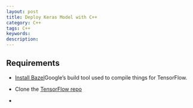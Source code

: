```yaml
---
layout: post
title: Deploy Keras Model with C++
category: C++
tags: C++
keywords:
description:
---
```


## Requirements

- [Install Bazel](https://docs.bazel.build/versions/master/install.html)Google’s build tool used to compile things for TensorFlow.

- Clone the [TensorFlow repo](https://github.com/tensorflow/tensorflow/tree/263d00d2710779d5c4ac66e335b2ba07d8385b6b) 
- 